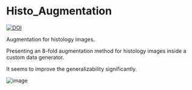 # Histo_Augmentation
[![DOI](https://zenodo.org/badge/685451325.svg)](https://zenodo.org/badge/latestdoi/685451325)

Augmentation for histology images.

Presenting an 8-fold augmentation method for histology images inside a custom data generator.

It seems to improve the generalizability significantly.

![image](https://github.com/SoroushOskouei/Histo_Augmentation/assets/57323986/8c4ba07e-6427-4976-866e-808161bc3ddd)
